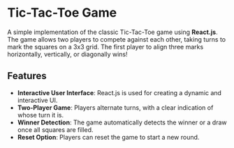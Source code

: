 # Tic-Tac-Toe Game

A simple implementation of the classic Tic-Tac-Toe game using **React.js**. The game allows two players to compete against each other, taking turns to mark the squares on a 3x3 grid. The first player to align three marks horizontally, vertically, or diagonally wins!

## Features
- **Interactive User Interface**: React.js is used for creating a dynamic and interactive UI.
- **Two-Player Game**: Players alternate turns, with a clear indication of whose turn it is.
- **Winner Detection**: The game automatically detects the winner or a draw once all squares are filled.
- **Reset Option**: Players can reset the game to start a new round.

